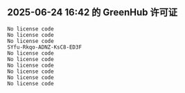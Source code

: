 ## 2025-06-24 16:42 的 GreenHub 许可证
```
No license code
No license code
No license code
SYfu-Rkqo-ADNZ-KsC8-ED3F
No license code
No license code
No license code
No license code
No license code
No license code
```
